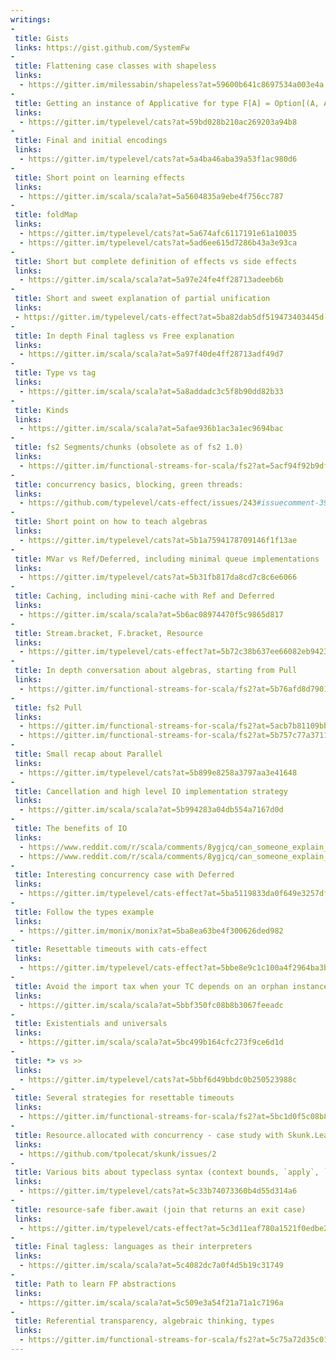 ```yaml
---
writings:
-
 title: Gists
 links: https://gist.github.com/SystemFw
-
 title: Flattening case classes with shapeless
 links:
  - https://gitter.im/milessabin/shapeless?at=59600b641c8697534a003e4a
-
 title: Getting an instance of Applicative for type F[A] = Option[(A, A)] or similar is wrong
 links:
  - https://gitter.im/typelevel/cats?at=59bd028b210ac269203a94b8
-
 title: Final and initial encodings
 links:
  - https://gitter.im/typelevel/cats?at=5a4ba46aba39a53f1ac980d6
-
 title: Short point on learning effects
 links:
  - https://gitter.im/scala/scala?at=5a5604835a9ebe4f756cc787
-
 title: foldMap
 links:
  - https://gitter.im/typelevel/cats?at=5a674afc6117191e61a10035
  - https://gitter.im/typelevel/cats?at=5ad6ee615d7286b43a3e93ca
-
 title: Short but complete definition of effects vs side effects
 links:
  - https://gitter.im/scala/scala?at=5a97e24fe4ff28713adeeb6b
-
 title: Short and sweet explanation of partial unification
 links:
 - https://gitter.im/typelevel/cats-effect?at=5ba82dab5df519473403445d
-
 title: In depth Final tagless vs Free explanation
 links:
  - https://gitter.im/scala/scala?at=5a97f40de4ff28713adf49d7
-
 title: Type vs tag
 links:
  - https://gitter.im/scala/scala?at=5a8addadc3c5f8b90dd82b33
-
 title: Kinds
 links:
  - https://gitter.im/scala/scala?at=5afae936b1ac3a1ec9694bac
-
 title: fs2 Segments/chunks (obsolete as of fs2 1.0)
 links:
  - https://gitter.im/functional-streams-for-scala/fs2?at=5acf94f92b9dfdbc3a83b0e7
-
 title: concurrency basics, blocking, green threads:
 links:
  - https://github.com/typelevel/cats-effect/issues/243#issuecomment-392002124
-
 title: Short point on how to teach algebras
 links:
  - https://gitter.im/typelevel/cats?at=5b1a7594178709146f1f13ae
-
 title: MVar vs Ref/Deferred, including minimal queue implementations
 links:
  - https://gitter.im/typelevel/cats?at=5b31fb817da8cd7c8c6e6066
-
 title: Caching, including mini-cache with Ref and Deferred
 links:
  - https://gitter.im/scala/scala?at=5b6ac08974470f5c9865d817
-
 title: Stream.bracket, F.bracket, Resource
 links:
  - https://gitter.im/typelevel/cats-effect?at=5b72c38b637ee66082eb9423
-
 title: In depth conversation about algebras, starting from Pull
 links:
  - https://gitter.im/functional-streams-for-scala/fs2?at=5b76afd8d7901b2c604ec4e6
-
 title: fs2 Pull
 links:
  - https://gitter.im/functional-streams-for-scala/fs2?at=5acb7b81109bb04332a39a41
  - https://gitter.im/functional-streams-for-scala/fs2?at=5b757c77a37112689c2a6d13
-
 title: Small recap about Parallel
 links:
  - https://gitter.im/typelevel/cats?at=5b899e8258a3797aa3e41648
-
 title: Cancellation and high level IO implementation strategy
 links:
  - https://gitter.im/scala/scala?at=5b994283a04db554a7167d0d
-
 title: The benefits of IO
 links:
  - https://www.reddit.com/r/scala/comments/8ygjcq/can_someone_explain_to_me_the_benefits_of_io/e2jfp9b
  - https://www.reddit.com/r/scala/comments/8ygjcq/can_someone_explain_to_me_the_benefits_of_io/e2jfrg8
-
 title: Interesting concurrency case with Deferred
 links:
  - https://gitter.im/typelevel/cats-effect?at=5ba5119833da0f649e3257df
-
 title: Follow the types example
 links:
  - https://gitter.im/monix/monix?at=5ba8ea63be4f300626ded982
-
 title: Resettable timeouts with cats-effect
 links:
  - https://gitter.im/typelevel/cats-effect?at=5bbe8e9c1c100a4f2964ba3b
-
 title: Avoid the import tax when your TC depends on an orphan instance of another TC
 links:
  - https://gitter.im/scala/scala?at=5bbf350fc08b8b3067feeadc
-
 title: Existentials and universals
 links:
  - https://gitter.im/scala/scala?at=5bc499b164cfc273f9ce6d1d
-
 title: *> vs >>
 links:
  - https://gitter.im/typelevel/cats?at=5bbf6d49bbdc0b250523988c
-
 title: Several strategies for resettable timeouts
 links:
  - https://gitter.im/functional-streams-for-scala/fs2?at=5bc1d0f5c08b8b30670abbbd
-
 title: Resource.allocated with concurrency - case study with Skunk.Leak
 links:
  - https://github.com/tpolecat/skunk/issues/2
-
 title: Various bits about typeclass syntax (context bounds, `apply`, `implicitly`, syntax)
 links:
  - https://gitter.im/typelevel/cats?at=5c33b74073360b4d55d314a6
-
 title: resource-safe fiber.await (join that returns an exit case)
 links:
  - https://gitter.im/typelevel/cats-effect?at=5c3d11eaf780a1521f0edbe2
-
 title: Final tagless: languages as their interpreters
 links:
  - https://gitter.im/scala/scala?at=5c4082dc7a0f4d5b19c31749
-
 title: Path to learn FP abstractions
 links:
  - https://gitter.im/scala/scala?at=5c509e3a54f21a71a1c7196a
-
 title: Referential transparency, algebraic thinking, types
 links:
  - https://gitter.im/functional-streams-for-scala/fs2?at=5c75a72d35c01307534273e6
---
```

